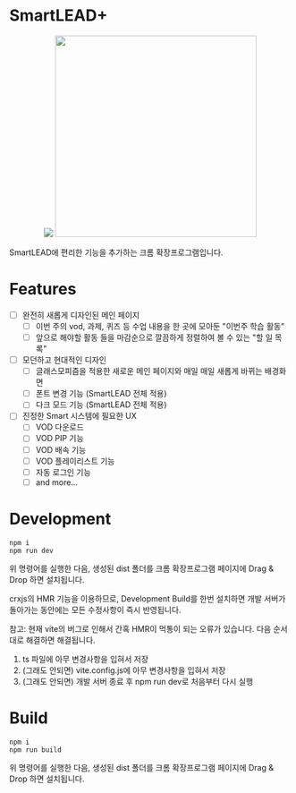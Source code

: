 # SmartLEAD+

<div align="center">
   <img src="https://github.com/PortalCube/SmartLEAD-Plus/assets/35104213/6bb7cb48-dba7-4b81-b29d-9f8a235a5591" />
   <img src="https://github.com/PortalCube/SmartLEAD-Plus/assets/35104213/dc2d2b84-a277-428f-9126-c3789739964b" width="360" />
</div>

SmartLEAD에 편리한 기능을 추가하는 크롬 확장프로그램입니다.


# Features

- [ ] 완전히 새롭게 디자인된 메인 페이지
   - [ ] 이번 주의 vod, 과제, 퀴즈 등 수업 내용을 한 곳에 모아둔 "이번주 학습 활동"
   - [ ] 앞으로 해야할 활동 들을 마감순으로 깔끔하게 정렬하여 볼 수 있는 "할 일 목록"
- [ ] 모던하고 현대적인 디자인
   - [ ] 글래스모피즘을 적용한 새로운 메인 페이지와 매일 매일 새롭게 바뀌는 배경화면
   - [ ] 폰트 변경 기능 (SmartLEAD 전체 적용)
   - [ ] 다크 모드 기능 (SmartLEAD 전체 적용)
- [ ] 진정한 Smart 시스템에 필요한 UX
   - [ ] VOD 다운로드
   - [ ] VOD PIP 기능
   - [ ] VOD 배속 기능
   - [ ] VOD 플레이리스트 기능
   - [ ] 자동 로그인 기능
   - [ ] and more...

# Development

```
npm i
npm run dev
```
위 명령어를 실행한 다음, 생성된 dist 폴더를 크롬 확장프로그램 페이지에 Drag & Drop 하면 설치됩니다.

crxjs의 HMR 기능을 이용하므로, Development Build를 한번 설치하면 개발 서버가 돌아가는 동안에는 모든 수정사항이 즉시 반영됩니다.

참고: 현재 vite의 버그로 인해서 간혹 HMR이 먹통이 되는 오류가 있습니다. 다음 순서대로 해결하면 해결됩니다.
1. ts 파일에 아무 변경사항을 입혀서 저장
2. (그래도 안되면) vite.config.js에 아무 변경사항을 입혀서 저장
3. (그래도 안되면) 개발 서버 종료 후 npm run dev로 처음부터 다시 실행

# Build

```
npm i
npm run build
```
위 명령어를 실행한 다음, 생성된 dist 폴더를 크롬 확장프로그램 페이지에 Drag & Drop 하면 설치됩니다.
